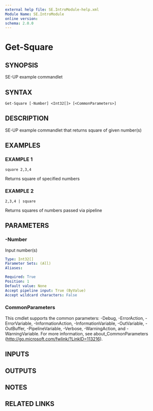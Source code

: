 ```yaml
---
external help file: SE.IntroModule-help.xml
Module Name: SE.IntroModule
online version:
schema: 2.0.0
---
```


# Get-Square

## SYNOPSIS
SE-UP example commandlet

## SYNTAX

```
Get-Square [-Number] <Int32[]> [<CommonParameters>]
```

## DESCRIPTION
SE-UP example commandlet that returns square of given number(s)

## EXAMPLES

### EXAMPLE 1
```
square 2,3,4
```

Returns square of specified numbers

### EXAMPLE 2
```
2,3,4 | square
```

Returns squares of numbers passed via pipeline

## PARAMETERS

### -Number
Input number(s)

```yaml
Type: Int32[]
Parameter Sets: (All)
Aliases:

Required: True
Position: 1
Default value: None
Accept pipeline input: True (ByValue)
Accept wildcard characters: False
```

### CommonParameters
This cmdlet supports the common parameters: -Debug, -ErrorAction, -ErrorVariable, -InformationAction, -InformationVariable, -OutVariable, -OutBuffer, -PipelineVariable, -Verbose, -WarningAction, and -WarningVariable. For more information, see about_CommonParameters (http://go.microsoft.com/fwlink/?LinkID=113216).

## INPUTS

## OUTPUTS

## NOTES

## RELATED LINKS
